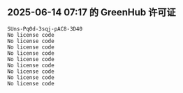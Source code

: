 ## 2025-06-14 07:17 的 GreenHub 许可证
```
SUns-Pq0d-3sqj-pAC8-3D40
No license code
No license code
No license code
No license code
No license code
No license code
No license code
No license code
No license code
```
